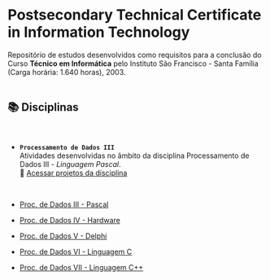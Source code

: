 # Postsecondary Technical Certificate in Information Technology

Repositório de estudos desenvolvidos como requisitos para a conclusão do Curso **Técnico em Informática** pelo Instituto São Francisco - Santa Família (Carga horária: 1.640 horas), 2003.  
<br />


## 📚 Disciplinas
<br />

* **<code>Processamento de Dados III</code>**  
Atividades desenvolvidas no âmbito da disciplina Processamento de Dados III - *Linguagem Pascal*.  
📂 [Acessar projetos da disciplina](https://github.com/fermyno/postsecondary-technical-information-technology/tree/main/proc-dados-iii-pascal)
<br />

* [Proc. de Dados III - Pascal](https://github.com/fermyno/postsecondary-technical-information-technology/tree/main/proc-dados-iii-pascal)
  
* [Proc. de Dados IV - Hardware](https://github.com/fermyno/postsecondary-technical-information-technology/tree/main/proc-dados-iv-hardware)
  
* [Proc. de Dados V - Delphi](https://github.com/fermyno/postsecondary-technical-information-technology/tree/main/proc-dados-v-delphi)
  
* [Proc. de Dados VI - Linguagem C](https://github.com/fermyno/postsecondary-technical-information-technology/tree/main/proc-dados-vi-c-language)
  
* [Proc. de Dados VII - Linguagem C++](https://github.com/fermyno/postsecondary-technical-information-technology/tree/main/proc-dados-vii-cpp)

